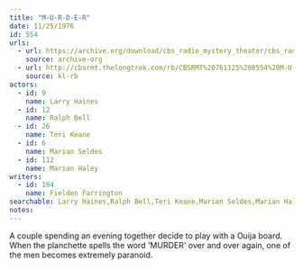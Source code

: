```yaml
---
title: "M-U-R-D-E-R"
date: 11/25/1976
id: 554
urls: 
  - url: https://archive.org/download/cbs_radio_mystery_theater/cbs_radio_mystery_theater-0551-0600.zip/cbs_radio_mystery_theater-0551-0600%2Fcbsrmt_0554_m_u_r_d_e_r.mp3
    source: archive-org
  - url: http://cbsrmt.thelongtrek.com/rb/CBSRMT%20761125%200554%20M-U-R-D-E-R_wbbm_rb.mp3
    source: kl-rb
actors:  
  - id: 9
    name: Larry Haines  
  - id: 12
    name: Ralph Bell  
  - id: 26
    name: Teri Keane  
  - id: 6
    name: Marian Seldes  
  - id: 112
    name: Marian Haley
writers:  
  - id: 194
    name: Fielden Farrington
searchable: Larry Haines,Ralph Bell,Teri Keane,Marian Seldes,Marian Haley Fielden Farrington
notes:  
---
```

A couple spending an evening together decide to play with a Ouija board. When the planchette spells the word 'MURDER' over and over again, one of the men becomes extremely paranoid.